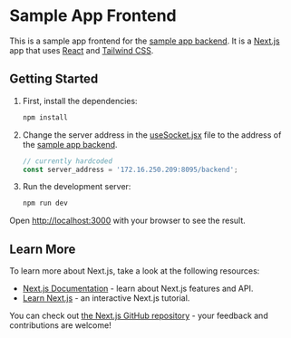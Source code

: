 # Sample App Frontend

This is a sample app frontend for the [sample app backend](https://g.fastprj.tech/nomo/nomo-id/-/tree/master/sample-app-backend). It is a [Next.js](https://nextjs.org/) app that uses [React](https://reactjs.org/) and [Tailwind CSS](https://tailwindcss.com/).

## Getting Started

1. First, install the dependencies:

    ```bash
    npm install
    ```
  
2. Change the server address in the [useSocket.jsx](https://g.fastprj.tech/nomo/nomo-id/-/blob/master/sample-app-frontend/hooks/useSocket.jsx) file to the address of the [sample app backend](https://g.fastprj.tech/nomo/nomo-id/-/tree/master/sample-app-backend).

    ```javascript
    // currently hardcoded
    const server_address = '172.16.250.209:8095/backend';
    ```

3. Run the development server:

    ```bash
    npm run dev
    ```

Open [http://localhost:3000](http://localhost:3000) with your browser to see the result.

## Learn More

To learn more about Next.js, take a look at the following resources:

- [Next.js Documentation](https://nextjs.org/docs) - learn about Next.js features and API.
- [Learn Next.js](https://nextjs.org/learn) - an interactive Next.js tutorial.

You can check out [the Next.js GitHub repository](https://github.com/vercel/next.js/) - your feedback and contributions are welcome!

